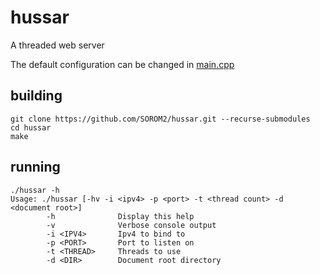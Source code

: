# hussar
A threaded web server

The default configuration can be changed in [main.cpp](./src/main.cpp)

## building

    git clone https://github.com/SOROM2/hussar.git --recurse-submodules
    cd hussar
    make
   
## running

    ./hussar -h
    Usage: ./hussar [-hv -i <ipv4> -p <port> -t <thread count> -d <document root>]
            -h              Display this help
            -v              Verbose console output
            -i <IPV4>       Ipv4 to bind to
            -p <PORT>       Port to listen on
            -t <THREAD>     Threads to use
            -d <DIR>        Document root directory
